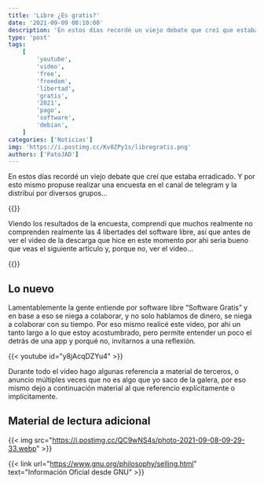```yaml
---
title: 'Libre ¿Es gratis?'
date: '2021-09-09 08:10:00'
description: 'En estos días recordé un viejo debate que creí que estaba erradicado. Y por esto mismo propuse realizar una encuesta en el canal de telegram y la distribui por diversos grupos...'
type: 'post'
tags:
    [
        'youtube',
        'video',
        'free',
        'freedom',
        'libertad',
        'gratis',
        '2021',
        'pago',
        'software',
        'debian',
    ]
categories: ['Noticias']
img: 'https://i.postimg.cc/Kv8ZPy1s/libregratis.png'
authors: ['PatoJAD']
---
```


En estos días recordé un viejo debate que creí que estaba erradicado. Y por esto mismo propuse realizar una encuesta en el canal de telegram y la distribui por diversos grupos...

{{<tgcita post="PatoJADBlog/379" color="8B01CC" >}}

Viendo los resultados de la encuesta, comprendí que muchos realmente no comprenden realmente las 4 libertades del software libre, así que antes de ver el video de la descarga que hice en este momento por ahi seria bueno que veas el siguiente artículo y, porque no, ver el video...

{{<link url="/post/2021/03/las-4-libertades-del-software-libre/" text="Las 4 Libertades del Software Libre" >}}

## Lo nuevo

Lamentablemente la gente entiende por software libre “Software Gratis” y en base a eso se niega a colaborar, y no solo hablamos de dinero, se niega a colaborar con su tiempo. Por eso mismo realicé este video, por ahi un tanto largo a lo que estoy acostumbrado, pero permite entender un poco el detrás de una app y porqué no, invitarnos a una reflexión.

{{< youtube id="y8jAcqDZYu4" >}}

Durante todo el video hago algunas referencia a material de terceros, o anuncio múltiples veces que no es algo que yo saco de la galera, por eso mismo dejo a continuación material al que referencio explícitamente o implícitamente.

## Material de lectura adicional

{{< img src="https://i.postimg.cc/QC9wNS4s/photo-2021-09-08-09-29-33.webp" >}}

{{< link url="https://www.gnu.org/philosophy/selling.html" text="Información Oficial desde GNU" >}}
